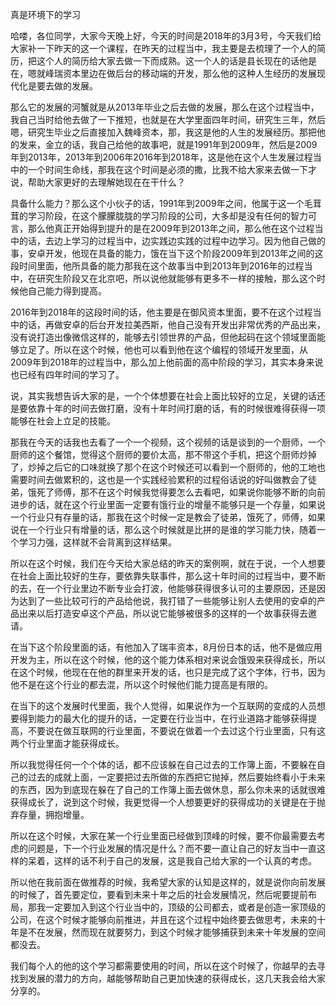 真是环境下的学习

哈喽，各位同学，大家今天晚上好，今天的时间是2018年的3月3号，今天我们给大家补一下昨天的这一个课程，在昨天的过程当中，我主要是去梳理了一个人的简历，把这个人的简历给大家去做一下而成熟。这一个人的话是县长现在的话他是在，嗯就峰瑞资本里边在做后台的移动端的开发，那么他的这种人生经历的发展现代化是要去做的发展。

那么它的发展的河蟹就是从2013年毕业之后去做的发展，那么在这个过程当中，我自己当时给他去做了一下推短，也就是在大学里面四年时间，研究生三年，然后嗯，研究生毕业之后直接加入魏峰资本，那，我这是他的人生的发展经历。那把他的发来，金立的话，我自己给他的故事吧，就是1991年到2009年，然后是2009年到2013年，2013年到2006年2016年到2018年，这是他在这个人生发展过程当中的一个时间生命线，那我在这个时间是必须的撒，比我不给大家来去做一下才说，帮助大家更好的去理解她现在在干什么？

具备什么能力？那么这个小伙子的话，1991年到2009年之间，他属于这一个毛茸茸的学习阶段，在这个朦朦胧胧的学习阶段的公司，大多却是没有任何的智力可言，那么他真正开始得到提升的是在2009年到2013年之间，那么他在这个过程当中的话，去边上学习的过程当中，边实践边实践的过程中边学习。因为他自己做的事，安卓开发，他现在具备的能力，饿在当下这个阶段2009年到2013年之间的这段时间里面，他所具备的能力那我在这个故事当中到2013年到2016年的过程当中，在研究生阶段又在北京吧，所以说他就能够有更多不一样的接触，那么这个时候他自己能力得到提高。

2016年到2018年的这段时间的话，他主要是在御风资本里面，要不在这个过程当中的话，再做安卓的后台开发拉美西斯，他自己没有开发出非常优秀的产品出来，没有说打造出像微信这样的，能够去引领世界的产品，但他起码在这个领域里面能够立足了。所以在这个时候，他也可以看到他在这个编程的领域开发里面，从2009年到2018年的过程当中，那么加上他前面的高中阶段的学习，其实本身来说也已经有四年时间的学习了。

说，其实我想告诉大家的是，一个个体想要在社会上面比较好的立足，关键的话还是要依靠十年的时间去做打磨，没有十年时间打磨的话，有的时候很难得获得一项能够在社会上立足的技能。

那我在今天的话我也去看了一个一个视频，这个视频的话是谈到的一个厨师，一个厨师的这个餐馆，觉得这个厨师的要价太高，那不带这个手机，把这个厨师炒掉了，炒掉之后它的口味就换了那个在这个时候还可以看到一个厨师的，他的工地也需要时间去做累积的，这也是一个实践经验累积的过程俗话说的好叫做教会了徒弟，饿死了师傅，那不在这个时候我觉得要怎么去看吧，如果说你能够不断的向前进步的话，就在这个行业里面一定要有饿行业的增量不能够只是一个存量，如果说一个行业只有存量的话，那我在这个时候一定是教会了徒弟，饿死了，师傅，如果说在一个行业只有增量的话，那么这个时候就是比拼的是谁的学习能力快，随着一个学习力强，这样就不会背离到这样结果。

所以在这个时候，我们在今天给大家总结的昨天的案例啊，就在于说，一个人想要在社会上面比较好的生存，要依靠失联事件，那么这十年时间的过程当中，要不断的去，在一个行业里边不断专业会打波，他能够获得很多认可的主要原因，还是因为达到了一些比较可行的产品给他说，我打错了一些能够让别人去使用的安卓的产品出来以后打造安卓这个产品，所以说它能够被很多的这样的一个故事获得去邀请。

在当下这个阶段里面的话，有他加入了瑞丰资本，8月份日本的话，他不是做应用开发为主，所以在这个时候，他的这个能力体系相对来说会饿毁来获得成长，所以在这个时候，他现在在他的群里来开发的话，也只是完成了这个字体，行书，因为他不是在这个行业的都去混，所以这个时候他们能力提高是有限的。

在当下的这个发展时代里面，我个人觉得，如果说作为一个互联网的变成的人员想要得到能力的最大化的提升的话，一定要在行业当中，在行业道路才能够获得提高，不要说在做互联网的行业里面，不要说在做着一个去过这个行业里面，只有这两个行业里面才能获得成长。

所以我觉得任何一个个体的话，都不应该躲在自己过去的工作簿上面，不要躲在自己的过去的成就上面，一定要把过去所做的东西把它抛掉，然后要始终看小于未来的东西，因为到底现在躲在了自己的工作簿上面去做休息，那么你未来的话就很难获得成长了，说到这个时候，我更觉得一个人想要更好的获得成功的关键是在于抛弃存量，拥抱增量。

所以在这个时候，大家在某一个行业里面已经做到顶峰的时候，要不你最需要去考虑的问题是，下一个行业发展的情况是什么？而不要一直让自己的好友当中一直这样的呆着，这样的话不利于自己的发展，这是我自己给大家的一个认真的考虑。

所以他在我前面在做推荐的时候，我希望大家的认知是这样的，就是说你向前发展的时候了，首先要定位，要看到未来十年之后的社会发展情况，然后呢要提前布局，那我一定要加入到这个行业当中的，顶级的公司都去，或者是创造一家顶级的公司，在这个时候才能够向前推进，并且在这个过程中始终要去做思考，未来的十年是不在发展，然而现在就要努力，到这个时候才能够捕获到未来十年发展的空间都没去。

我们每个人的他的这个学习都需要使用的时间，所以在这个时候了，你越早的去寻找到发展的潜力的方向，越能够帮助自己更加快速的获得成长，这几天我会给大家分享的。
